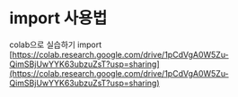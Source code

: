 # import 사용법


colab으로 실습하기 import [https://colab.research.google.com/drive/1pCdVgA0W5Zu-QimSBjUwYYK63ubzuZsT?usp=sharing](https://colab.research.google.com/drive/1pCdVgA0W5Zu-QimSBjUwYYK63ubzuZsT?usp=sharing)
